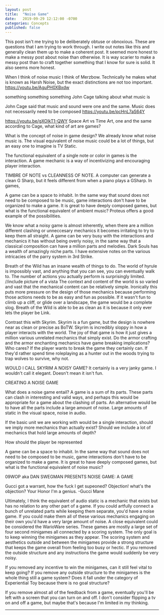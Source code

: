 ```yaml
---
layout: post
title:  "Noise Game"
date:   2019-09-29 12:12:00 -0700
categories: Concepts
published: false
---
```



This post isn't me trying to be deliberately obtuse or obnoxious. These are questions that I am trying to work through. I write out notes like this and generally clean them up to make a coherent post. It seemed more honest to make a messy post about noise than otherwise. It is way scarier to make a messy post than to craft together something that I know for sure is solid. It also seems more honest.


 When I think of noise music I think of Merzbow. Technically he makes what is known as Harsh Noise, but the exact distinctions are not too important.
https://youtu.be/AguPH0XBxdw

something something something John Cage talking about what music is

John Cage said that music and sound were one and the same. Music does not necessarily need to be composed
https://youtu.be/pcHnL7aS64Y

https://youtu.be/gXOIkT1-QWY
Space Art vs Time Art, one and the same according to Cage, what kind of art are games?



What is the concept of noise in game design? We already know what noise music is. The visual equivalent of noise music could be a lot of things, but an easy one to imagine is TV Static.

The functional equivalent of a single note or color in games is the interaction. A game mechanic is a way of incentivizing and encouraging player interaction.


TIMBRE OF NOTE vs CLEANNESS OF NOTE. A computer can generate a clean G Sharp, but it feels different from when a piano plays a GSharp. In games, 





A game can be a space to inhabit. In the same way that sound does not need to be composed to be music, game interactions don't have to be organized to make a game. It is great to have deeply composed games, but what is the functional equivalent of ambient music? Proteus offers a good example of the possibilities.


We know what a noisy game is almost inherently, when there are a million different clashing or unneccesary mechanics it becomes irritating to try to keep them all straight. 
A game can be very busy with the interactions and mechanics it has without being overly noisy, in the same way that a classical composition can have a million parts and melodies. Dark Souls has a wealth of amazingly niche parts. I have extensive notes on the various intricacies of the parry system in 3rd Strike. 

Breath of the Wild has an insane wealth of things to do. The world of hyrule is impossibly vast, and anything that you can see, you can eventually walk to. The number of actions you actually perform is surprisingly limited. 
//include picture of a vista
The context and content of the world is so varied and vast that the mechanical content can be relatively simple. Ironically this puts more pressure on the design of those mechanics because performing those actions needs to be as easy and fun as possible. If it wasn't fun to climb up a cliff, or glide over a landscape, the game would be a complete slog. Breath of the Wild is able to be as clean as it is because it only ever lets the player be Link.

Contrast this with Skyrim. Skyrim is a fun game, but the design is nowhere near as clean or precise as BoTW. Skyrim is incredibly sloppy in how a player interacts with the world. The joy of that game is how it just gives a million various unrelated mechanics that simply exist. Do the armor crafting and the armor enchanting mechanics have game breaking implications? Who cares? If the player wants to break the game they certainly can. If they'd rather spend time roleplaying as a hunter out in the woods trying to trap wolves to survive, why not.


WOULD I CALL SKYRIM A NOISY GAME?
It certainly is a very janky game. I wouldn't call it elegant. Doesn't mean it isn't fun.



CREATING A NOISE GAME

What does a noise game entail? A game is a sum of its parts. These parts can clash in interesting and valid ways, and perhaps this would be appropriate for a game about the clashing of parts. An alternative would be to have all the parts include a large amount of noise. Large amounts of static in the visual space, noise in audio.


If the basic unit we are working with would be a single interaction, should we imply more mechanics than actually exist? Should we include a lot of mechanics that hold large amounts of depth?

How should the player be represented


A game can be a space to inhabit.  In the same way that sound does not need to be composed to be music, game interactions don't have to be organized to make a game. It is great to have deeply composed games, but what is the functional equivalent of noise music?





09WOP aka DAN SWEGMAN PRESENTS NOISE GAME: A GAME


Gucci got a warrant, how the fuck I get supeoned? 
Objection! what's the objection? Your Honor I'm a genius.
-Gucci Mane

Ultimately, I think the equivalent of audio static is a mechanic that exists but has no relation to any other part of a game. If you could artfully connect a bunch of unrelated parts while keeping them separate, you'd have a noise game. If you could  make them all of these various mechanics engaging on their own you'd have a very large amount of noise.
A close equivalent could be considered the WarioWare series. These games are mostly a large set of four second minigames all connected by a scoring system. The only goal is to keep winning the minigames as they appear. The scoring system and aesthetics outside and between the minigames provide a strong structure that keeps the game overall from feeling too busy or hectic. If you removed the outside structure and any instructions the game would suddenly be very noisy.

If you removed any incentive to win the minigames, can it still feel vital to keep going? If you remove any outside structure to the minigames is the whole thing still a game system? Does it fall under the category of Experiential Toy because there is no goal structure? 



If you remove almost all of the feedback from a game, eventually you'll be left with a screen that you can turn on and off. I don't consider flipping a tv on and off a game, but maybe that's because I'm limited in my thinking.









---

